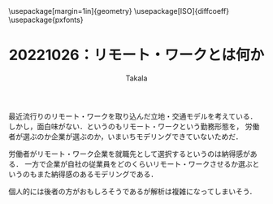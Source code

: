 ﻿---
title: 20221026：リモート・ワークとは何か
yesterday: 20221025
tomorrow: 20221027
days: 34
author: Takala
header-includes:
  - \usepackage[margin=1in]{geometry}
  - \usepackage[ISO]{diffcoeff}
  - \usepackage{pxfonts}
---


最近流行りのリモート・ワークを取り込んだ立地・交通モデルを考えている．
しかし，面白味がない．というのもリモート・ワークという勤務形態を，
労働者が選ぶのか企業が選ぶのか，いまいちモデリングできていないためだ．


労働者がリモート・ワーク企業を就職先として選択するというのは納得感がある．
一方で企業が自社の従業員をどのくらいリモート・ワークさせるか選ぶというのもまた納得感のあるモデリングである．


個人的には後者の方がおもしろそうであるが解析は複雑になってしまいそう．


